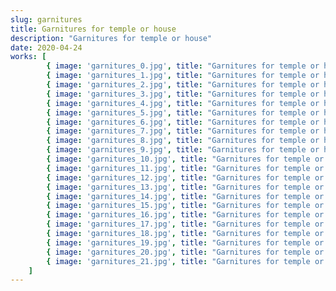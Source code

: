 ```yaml
---
slug: garnitures
title: Garnitures for temple or house
description: "Garnitures for temple or house"
date: 2020-04-24
works: [
		{ image: 'garnitures_0.jpg', title: "Garnitures for temple or house, no. 1 (Turbulence map)", year: "2020", "dimensions": "100x85", "materials": "oil on cotton canvas" },
		{ image: 'garnitures_1.jpg', title: "Garnitures for temple or house, no. 2 (Single slit lake scene)", year: "2020", "dimensions": "40x46", "materials": "oil on cotton canvas" },
		{ image: 'garnitures_2.jpg', title: "Garnitures for temple or house, no. 4 (The mass of an object)", year: "2020", "dimensions": "40x50", "materials": "oil on cotton canvas" },
		{ image: 'garnitures_3.jpg', title: "Garnitures for temple or house, no. 5", year: "2020", "dimensions": "142x164", "materials": "oil on cotton canvas" },
		{ image: 'garnitures_4.jpg', title: "Garnitures for temple or house, no. 6 (The mass of an object)", year: "2020", "dimensions": "85x100", "materials": "oil on cotton canvas" },
		{ image: 'garnitures_5.jpg', title: "Garnitures for temple or house, no. 7 (Horse)", year: "2020", "dimensions": "85x100", "materials": "oil on cotton canvas" },
		{ image: 'garnitures_6.jpg', title: "Garnitures for temple or house, no. 8 (The mountains and the rain)", year: "2020", "dimensions": "120x140", "materials": "oil on cotton canvas" },
		{ image: 'garnitures_7.jpg', title: "Garnitures for temple or house, no. 9 (The mountains and the rain)", year: "2020", "dimensions": "120x140", "materials": "oil on cotton canvas" },
		{ image: 'garnitures_8.jpg', title: "Garnitures for temple or house, no. 10 (The mountains and the rain)", year: "2020", "dimensions": "85x100", "materials": "oil on cotton canvas" },
		{ image: 'garnitures_9.jpg', title: "Garnitures for temple or house, no. 11", year: "2020", "dimensions": "40x46", "materials": "oil on cotton canvas" },
		{ image: 'garnitures_10.jpg', title: "Garnitures for temple or house, no. 12 (The mountains and the rain)", year: "2020", "dimensions": "114x136", "materials": "oil on cotton canvas" },
		{ image: 'garnitures_11.jpg', title: "Garnitures for temple or house, no. 13 (Oread in repose)", year: "2020", "dimensions": "143x158", "materials": "oil on cotton canvas" },
		{ image: 'garnitures_12.jpg', title: "Garnitures for temple or house, no. 14 (Male figure with animal attributes)", year: "2020", "dimensions": "120x140", "materials": "oil on cotton canvas" },
		{ image: 'garnitures_13.jpg', title: "Garnitures for temple or house, no. 15 (Game piece figurine)", year: "2020", "dimensions": "85x100", "materials": "oil on cotton canvas" },
		{ image: 'garnitures_14.jpg', title: "Garnitures for temple or house, no. 16 (Game piece figurine)", year: "2020", "dimensions": "75x95", "materials": "oil on cotton canvas" },
		{ image: 'garnitures_15.jpg', title: "Garnitures for temple or house, no. 17 (Pastoral scene)", year: "2020", "dimensions": "75x95", "materials": "oil on cotton canvas" },
		{ image: 'garnitures_16.jpg', title: "Garnitures for temple or house, no. 18 (Small lammasu figurine)", year: "2020", "dimensions": "40x50", "materials": "oil on cotton canvas" },
		{ image: 'garnitures_17.jpg', title: "Garnitures for temple or house, no. 19 (Pastoral scene)", year: "2020", "dimensions": "60x70", "materials": "oil on cotton canvas" },
		{ image: 'garnitures_18.jpg', title: "Garnitures for temple or house, no. 20 (Small container, probably leather or stoneware)", year: "2022", "dimensions": "40x50", "materials": "oil on cotton canvas" },
		{ image: 'garnitures_19.jpg', title: "Garnitures for temple or house, no 23. (mothers and fathers)", year: "2022", "dimensions": "140x166", "materials": "oil on cotton canvas" },
		{ image: 'garnitures_20.jpg', title: "Garnitures for temple or house, no. 24. (libation vessel)", year: "2022", "dimensions": "180x220", "materials": "oil on cotton canvas" },
		{ image: 'garnitures_21.jpg', title: "Garnitures for temple or house, no. 25 (slough)", year: "2022", "dimensions": "165x185", "materials": "oil on cotton canvas" }
	]
---
```

